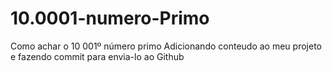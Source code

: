 # 10.0001-numero-Primo
Como achar o 10 001º número primo
Adicionando conteudo ao meu projeto e fazendo commit para envia-lo ao Github

